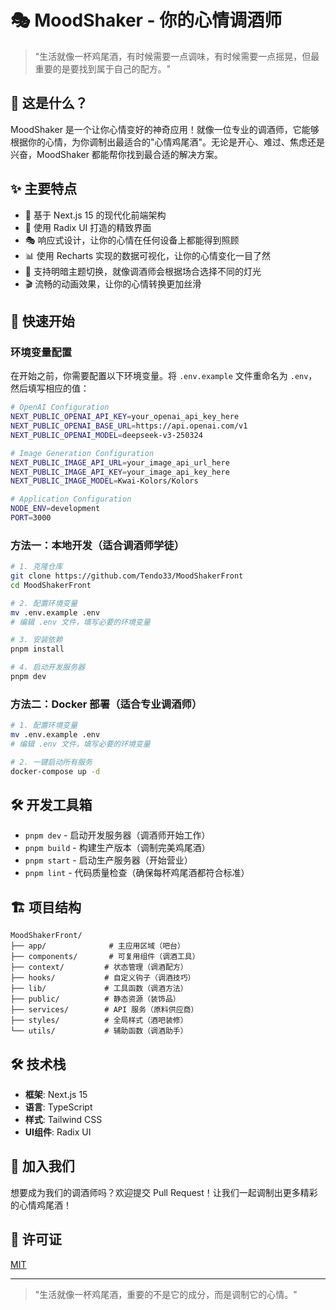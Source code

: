 # 🎭 MoodShaker - 你的心情调酒师

> "生活就像一杯鸡尾酒，有时候需要一点调味，有时候需要一点摇晃，但最重要的是要找到属于自己的配方。"

## 🎨 这是什么？

MoodShaker 是一个让你心情变好的神奇应用！就像一位专业的调酒师，它能够根据你的心情，为你调制出最适合的"心情鸡尾酒"。无论是开心、难过、焦虑还是兴奋，MoodShaker 都能帮你找到最合适的解决方案。

## ✨ 主要特点

- 🎯 基于 Next.js 15 的现代化前端架构
- 🎨 使用 Radix UI 打造的精致界面
- 🎭 响应式设计，让你的心情在任何设备上都能得到照顾
- 📊 使用 Recharts 实现的数据可视化，让你的心情变化一目了然
- 🌈 支持明暗主题切换，就像调酒师会根据场合选择不同的灯光
- 🎬 流畅的动画效果，让你的心情转换更加丝滑

## 🚀 快速开始

### 环境变量配置

在开始之前，你需要配置以下环境变量。将 `.env.example` 文件重命名为 `.env`，然后填写相应的值：

```bash
# OpenAI Configuration
NEXT_PUBLIC_OPENAI_API_KEY=your_openai_api_key_here
NEXT_PUBLIC_OPENAI_BASE_URL=https://api.openai.com/v1
NEXT_PUBLIC_OPENAI_MODEL=deepseek-v3-250324

# Image Generation Configuration
NEXT_PUBLIC_IMAGE_API_URL=your_image_api_url_here
NEXT_PUBLIC_IMAGE_API_KEY=your_image_api_key_here
NEXT_PUBLIC_IMAGE_MODEL=Kwai-Kolors/Kolors

# Application Configuration
NODE_ENV=development
PORT=3000
```

### 方法一：本地开发（适合调酒师学徒）

```bash
# 1. 克隆仓库
git clone https://github.com/Tendo33/MoodShakerFront
cd MoodShakerFront

# 2. 配置环境变量
mv .env.example .env
# 编辑 .env 文件，填写必要的环境变量

# 3. 安装依赖
pnpm install

# 4. 启动开发服务器
pnpm dev
```

### 方法二：Docker 部署（适合专业调酒师）

```bash
# 1. 配置环境变量
mv .env.example .env
# 编辑 .env 文件，填写必要的环境变量

# 2. 一键启动所有服务
docker-compose up -d
```

## 🛠️ 开发工具箱

- `pnpm dev` - 启动开发服务器（调酒师开始工作）
- `pnpm build` - 构建生产版本（调制完美鸡尾酒）
- `pnpm start` - 启动生产服务器（开始营业）
- `pnpm lint` - 代码质量检查（确保每杯鸡尾酒都符合标准）

## 🏗️ 项目结构

```
MoodShakerFront/
├── app/              # 主应用区域（吧台）
├── components/       # 可复用组件（调酒工具）
├── context/         # 状态管理（调酒配方）
├── hooks/           # 自定义钩子（调酒技巧）
├── lib/             # 工具函数（调酒方法）
├── public/          # 静态资源（装饰品）
├── services/        # API 服务（原料供应商）
├── styles/          # 全局样式（酒吧装修）
└── utils/           # 辅助函数（调酒助手）
```

## 🛠️ 技术栈

- **框架**: Next.js 15
- **语言**: TypeScript
- **样式**: Tailwind CSS
- **UI组件**: Radix UI
## 🤝 加入我们

想要成为我们的调酒师吗？欢迎提交 Pull Request！让我们一起调制出更多精彩的心情鸡尾酒！

## 📝 许可证

[MIT](https://opensource.org/licenses/MIT)

---

> "生活就像一杯鸡尾酒，重要的不是它的成分，而是调制它的心情。"

